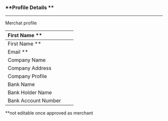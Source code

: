 ### **Profile Details **

---

Merchat profile

| First Name \*\* |  |  |
| :--- | :--- | :--- |
| First Name \*\* |  |  |
| Email \*\* |  |  |
| Company Name  |  |  |
| Company Address |  |  |
| Company Profile  |  |  |
| Bank Name  |  |  |
| Bank Holder Name  |  |  |
| Bank Account Number  |  |  |

\*\*not editable once approved as merchant

